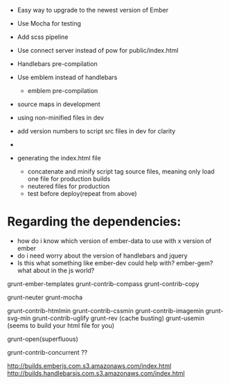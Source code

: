 - Easy way to upgrade to the newest version of Ember

- Use Mocha for testing

- Add scss pipeline

- Use connect server instead of pow for public/index.html

- Handlebars pre-compilation
- Use emblem instead of handlebars
  - emblem pre-compilation


- source maps in development
- using non-minified files in dev
- add version numbers to script src files in dev for clarity
- 


- generating the index.html file
  - concatenate and minify script tag source files, meaning only load one file for production builds
  - neutered files for production
  - test before deploy(repeat from above)



Regarding the dependencies:
===========================
- how do i know which version of ember-data to use with x version of ember
- do i need worry about the version of handlebars and jquery
- Is this what something like ember-dev could help with? ember-gem? what about in the js world?



grunt-ember-templates
grunt-contrib-compass
grunt-contrib-copy

grunt-neuter
grunt-mocha

grunt-contrib-htmlmin
grunt-contrib-cssmin
grunt-contrib-imagemin
grunt-svg-min
grunt-contrib-uglify
grunt-rev (cache busting)
grunt-usemin (seems to build your html file for you)

grunt-open(superfluous)


grunt-contrib-concurrent ??


http://builds.emberjs.com.s3.amazonaws.com/index.html
http://builds.handlebarsjs.com.s3.amazonaws.com/index.html

